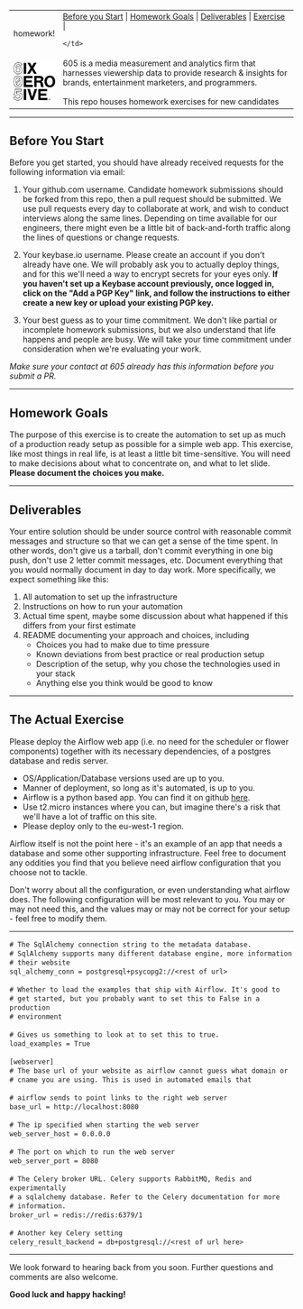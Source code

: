 <table>
  <tr><td>
  homework!
  </td>
    <td>
        <a href=#before-you-start>Before you Start</a> |
        <a href=#homework-goals>Homework Goals</a> |
        <a href=#deliverables>Deliverables</a> |
        <a href=#the-actual-exercise>Exercise</a> |
      
    </td>
  </tr>
  <tr>
    <td width=15%>
    <img src=img/icon.png style="width:150px"></td>
    <td>605 is a media measurement and analytics firm that harnesses viewership data to provide research & insights for brands, entertainment marketers, and programmers.  <br/><br/>
    This repo houses homework exercises for new candidates
    </td>
  </tr>
</table>

<hr/>

## Before You Start

Before you get started, you should have already received requests for the following information via email:

1.  Your github.com username.  Candidate homework submissions should be forked from this repo, then a pull request should be submitted. We use pull requests every day to collaborate at work, and wish to conduct interviews along the same lines.  Depending on time available for our engineers, there might even be a little bit of back-and-forth traffic along the lines of questions or change requests.

2. Your keybase.io username.  Please create an account if you don't already have one.  We will probably ask you to actually deploy things, and for this we'll need a way to encrypt secrets for your eyes only.  **If you haven't set up a Keybase account previously, once logged in, click on the "Add a PGP Key" link, and follow the instructions to either create a new key or upload your existing PGP key.**

3. Your best guess as to your time commitment.  We don't like partial or incomplete homework submissions, but we also understand that life happens and people are busy.  We will take your time commitment under consideration when we're evaluating your work.

*Make sure your contact at 605 already has this information before you submit a PR.*

<hr/>

## Homework Goals

The purpose of this exercise is to create the automation to set up as much of a production ready setup as possible for a simple web app.  This exercise, like most things in real life, is at least a little bit time-sensitive.  You will need to make decisions about what to concentrate on, and what to let slide.  **Please document the choices you make.**

<hr/>

## Deliverables

Your entire solution should be under source control with reasonable commit messages and structure so that we can get a sense of the time spent.  In other words, don't give us a tarball, don't commit everything in one big push, don't use 2 letter commit messages, etc.  Document everything that you would normally document in day to day work. More specifically, we expect something like this:

1. All automation to set up the infrastructure
1. Instructions on how to run your automation
1. Actual time spent, maybe some discussion about what happened if this differs from your first estimate
1. README documenting your approach and choices, including
    * Choices you had to make due to time pressure
    * Known deviations from best practice or real production setup
    * Description of the setup, why you chose the technologies used in your stack
    * Anything else you think would be good to know

<hr/>

## The Actual Exercise

Please deploy the Airflow web app (i.e. no need for the scheduler or flower components) together with its necessary dependencies, of a postgres database and redis server.  

* OS/Application/Database versions used are up to you.  
* Manner of deployment, so long as it's automated, is up to you.
* Airflow is a python based app. You can find it on github [here](https://github.com/apache/incubator-airflow).
* Use t2.micro instances where you can, but imagine there's a risk that we'll have a lot of traffic on this site.
* Please deploy only to the eu-west-1 region.

Airflow itself is not the point here - it's an example of an app that needs a database and some other supporting infrastructure. Feel free to document any oddities you find that you believe need airflow configuration that you choose not to tackle.

Don't worry about all the configuration, or even understanding what airflow does. The following configuration will be most relevant to you. You may or may not need this, and the values may or may not be correct for your setup - feel free to modify them.

<hr/>

```
# The SqlAlchemy connection string to the metadata database.
# SqlAlchemy supports many different database engine, more information
# their website
sql_alchemy_conn = postgresql+psycopg2://<rest of url>

# Whether to load the examples that ship with Airflow. It's good to
# get started, but you probably want to set this to False in a production
# environment

# Gives us something to look at to set this to true.
load_examples = True

[webserver]
# The base url of your website as airflow cannot guess what domain or
# cname you are using. This is used in automated emails that

# airflow sends to point links to the right web server
base_url = http://localhost:8080

# The ip specified when starting the web server
web_server_host = 0.0.0.0

# The port on which to run the web server
web_server_port = 8080

# The Celery broker URL. Celery supports RabbitMQ, Redis and experimentally
# a sqlalchemy database. Refer to the Celery documentation for more
# information.
broker_url = redis://redis:6379/1

# Another key Celery setting
celery_result_backend = db+postgresql://<rest of url here>
```

<hr/>

We look forward to hearing back from you soon. Further questions and comments are also welcome.

**Good luck and happy hacking!**

